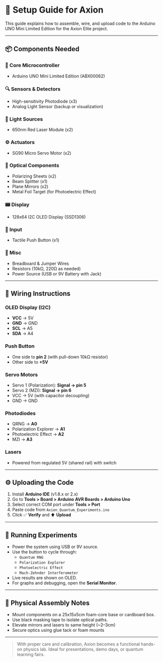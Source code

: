 # 🔧 Setup Guide for Axion 

This guide explains how to assemble, wire, and upload code to the Arduino UNO Mini Limited Edition for the Axion Elite project.

---

## 📦 Components Needed

### 🧠 Core Microcontroller
- Arduino UNO Mini Limited Edition (ABX00062)

### 🔍 Sensors & Detectors
- High-sensitivity Photodiode (x3)
- Analog Light Sensor (backup or visualization)

### 🔦 Light Sources
- 650nm Red Laser Module (x2)

### ⚙️ Actuators
- SG90 Micro Servo Motor (x2)

### 🧲 Optical Components
- Polarizing Sheets (x2)
- Beam Splitter (x1)
- Plane Mirrors (x2)
- Metal Foil Target (for Photoelectric Effect)

### 📟 Display
- 128x64 I2C OLED Display (SSD1306)

### 🔘 Input
- Tactile Push Button (x1)

### 🔗 Misc
- Breadboard & Jumper Wires
- Resistors (10kΩ, 220Ω as needed)
- Power Source (USB or 9V Battery with Jack)

---

## 🧷 Wiring Instructions

### OLED Display (I2C)
- **VCC** → 5V
- **GND** → GND
- **SCL** → A5
- **SDA** → A4

### Push Button
- One side to **pin 2** (with pull-down 10kΩ resistor)
- Other side to **+5V**

### Servo Motors
- Servo 1 (Polarization): **Signal → pin 5**
- Servo 2 (MZI): **Signal → pin 6**
- VCC → 5V (with capacitor decoupling)
- GND → GND

### Photodiodes
- QRNG → **A0**
- Polarization Explorer → **A1**
- Photoelectric Effect → **A2**
- MZI → **A3**

### Lasers
- Powered from regulated 5V (shared rail) with switch

---

## ⚙️ Uploading the Code

1. Install **Arduino IDE** (v1.8.x or 2.x)
2. Go to **Tools > Board > Arduino AVR Boards > Arduino Uno**
3. Select correct COM port under **Tools > Port**
4. Paste code from `Axion_Quantum_Experiments.ino`
5. Click ✅ **Verify** and ⬆️ **Upload**

---

## 🧪 Running Experiments

- Power the system using USB or 9V source.
- Use the button to cycle through:
  - `Quantum RNG`
  - `Polarization Explorer`
  - `Photoelectric Effect`
  - `Mach-Zehnder Interferometer`
- Live results are shown on OLED.
- For graphs and debugging, open the **Serial Monitor**.

---

## 📏 Physical Assembly Notes

- Mount components on a 25x15x5cm foam-core base or cardboard box.
- Use black masking tape to isolate optical paths.
- Elevate mirrors and lasers to same height (~2–3cm)
- Secure optics using glue tack or foam mounts

--- 

> With proper care and calibration, Axion becomes a functional hands-on physics lab. Ideal for presentations, demo days, or quantum learning fairs.
